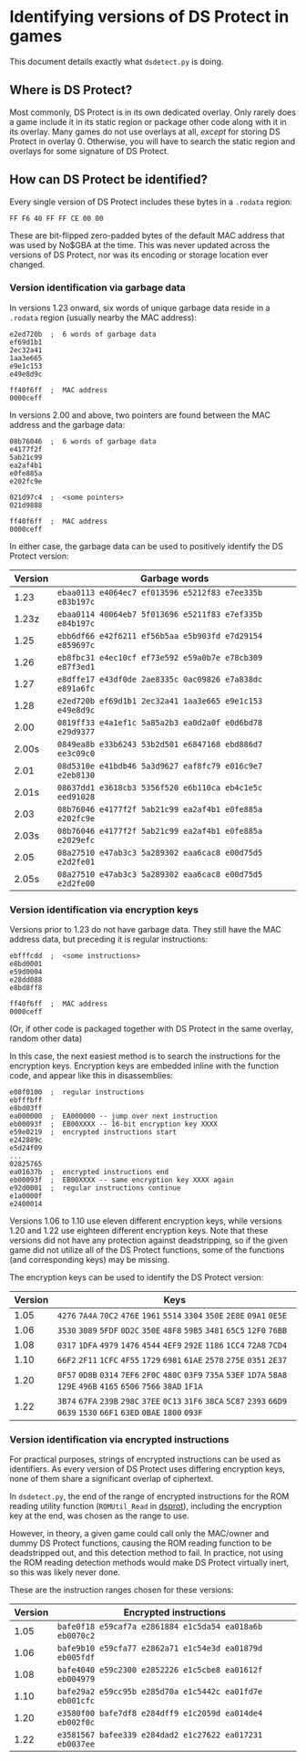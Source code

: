 # Identifying versions of DS Protect in games

This document details exactly what `dsdetect.py` is doing.

## Where is DS Protect?

Most commonly, DS Protect is in its own dedicated overlay. Only rarely does a game include it in its static region or package other code along with it in its overlay. Many games do not use overlays at all, *except* for storing DS Protect in overlay 0. Otherwise, you will have to search the static region and overlays for some signature of DS Protect.

## How can DS Protect be identified?

Every single version of DS Protect includes these bytes in a `.rodata` region:

`FF F6 40 FF FF CE 00 00`

These are bit-flipped zero-padded bytes of the default MAC address that was used by No$GBA at the time. This was never updated across the versions of DS Protect, nor was its encoding or storage location ever changed.

### Version identification via garbage data

In versions 1.23 onward, six words of unique garbage data reside in a `.rodata` region (usually nearby the MAC address):

```
e2ed720b  ;  6 words of garbage data
ef69d1b1    
2ec32a41    
1aa3e665    
e9e1c153    
e49e8d9c    

ff40f6ff  ;  MAC address
0000ceff    
```

In versions 2.00 and above, two pointers are found between the MAC address and the garbage data:

```
08b76046  ;  6 words of garbage data
e4177f2f    
5ab21c99    
ea2af4b1    
e0fe885a    
e202fc9e    

021d97c4  ;  <some pointers>
021d9888    

ff40f6ff  ;  MAC address
0000ceff    
```

In either case, the garbage data can be used to positively identify the DS Protect version:

| Version | Garbage words |
| --- | --- |
|   1.23    | `ebaa0113 e4064ec7 ef013596 e5212f83 e7ee335b e83b197c`  |
|   1.23z   | `ebaa0114 40064eb7 5f013696 e5211f83 e7ef335b e84b197c`  |
|   1.25    | `ebb6df66 e42f6211 ef56b5aa e5b903fd e7d29154 e859697c`  |
|   1.26    | `eb8fbc31 e4ec10cf ef73e592 e59a0b7e e78cb309 e87f3ed1`  |
|   1.27    | `e8dffe17 e43df0de 2ae8335c 0ac09826 e7a838dc e891a6fc`  |
|   1.28    | `e2ed720b ef69d1b1 2ec32a41 1aa3e665 e9e1c153 e49e8d9c`  |
|   2.00    | `0819ff33 e4a1ef1c 5a85a2b3 ea0d2a0f e0d6bd78 e29d9377`  |
|   2.00s   | `0849ea8b e33b6243 53b2d501 e6847168 ebd886d7 ee3c09c0`  |
|   2.01    | `08d5310e e41bdb46 5a3d9627 eaf8fc79 e016c9e7 e2eb8130`  |
|   2.01s   | `08637dd1 e3618cb3 5356f520 e6b110ca eb4c1e5c eed91028`  |
|   2.03    | `08b76046 e4177f2f 5ab21c99 ea2af4b1 e0fe885a e202fc9e`  |
|   2.03s   | `08b76046 e4177f2f 5ab21c99 ea2af4b1 e0fe885a e2029efc`  |
|   2.05    | `08a27510 e47ab3c3 5a289302 eaa6cac8 e00d75d5 e2d2fe01`  |
|   2.05s   | `08a27510 e47ab3c3 5a289302 eaa6cac8 e00d75d5 e2d2fe00`  |

### Version identification via encryption keys

Versions prior to 1.23 do not have garbage data. They still have the MAC address data, but preceding it is regular instructions:

```
ebfffcdd  ;  <some instructions>
e8bd0001    
e59d0004    
e28dd088    
e8bd8ff8    

ff40f6ff  ;  MAC address
0000ceff    
```

(Or, if other code is packaged together with DS Protect in the same overlay, random other data)

In this case, the next easiest method is to search the instructions for the encryption keys. Encryption keys are embedded inline with the function code, and appear like this in disassemblies:

```
e08f0100  ;  regular instructions
ebfffbff    
e8bd03ff    
ea000000  ;  EA000000 -- jump over next instruction
eb00093f  ;  EB00XXXX -- 16-bit encryption key XXXX
e59e0219  ;  encrypted instructions start
e242889c    
e5d24f09    
...
02825765    
ea01637b  ;  encrypted instructions end
eb00093f  ;  EB00XXXX -- same encryption key XXXX again
e92d0001  ;  regular instructions continue
e1a0000f    
e2400014    
```

Versions 1.06 to 1.10 use eleven different encryption keys, while versions 1.20 and 1.22 use eighteen different encryption keys. Note that these versions did not have any protection against deadstripping, so if the given game did not utilize all of the DS Protect functions, some of the functions (and corresponding keys) may be missing.

The encryption keys can be used to identify the DS Protect version:

| Version | Keys |
| --- | --- |
|  1.05  |  `4276` `7A4A` `70C2` `476E` `1961` `5514` `3304` `350E` `2E8E` `09A1` `0E5E` |
|  1.06  |  `3530` `3089` `5FDF` `0D2C` `350E` `48F8` `59B5` `3481` `65C5` `12F0` `76BB` |
|  1.08  |  `0317` `1DFA` `4979` `1476` `4544` `4EF9` `292E` `1186` `1CC4` `72A8` `7CD4` |
|  1.10  |  `66F2` `2F11` `1CFC` `4F55` `1729` `6981` `61AE` `2578` `275E` `0351` `2E37` |
|  1.20  |  `0F57` `0D8B` `0314` `7EF6` `2F0C` `480C` `03F9` `735A` `53EF` `1D7A` `58A8` `129E` `496B` `4165` `6506` `7566` `38AD` `1F1A` |
|  1.22  |  `3B74` `67FA` `239B` `298C` `37EE` `0C13` `31F6` `38CA` `5C87` `2393` `66D9` `0639` `1530` `66F1` `63ED` `0BAE` `1800` `093F` |

### Version identification via encrypted instructions

For practical purposes, strings of encrypted instructions can be used as identifiers. As every version of DS Protect uses differing encryption keys, none of them share a significant overlap of ciphertext.

In `dsdetect.py`, the end of the range of encrypted instructions for the ROM reading utility function (`ROMUtil_Read` in [dsprot](https://github.com/taxicat1/dsprot/)), including the encryption key at the end, was chosen as the range to use.

However, in theory, a given game could call only the MAC/owner and dummy DS Protect functions, causing the ROM reading function to be deadstripped out, and this detection method to fail. In practice, not using the ROM reading detection methods would make DS Protect virtually inert, so this was likely never done.

These are the instruction ranges chosen for these versions:

| Version | Encrypted instructions |
| --- | --- |
|  1.05  | `bafe0f18 e59caf7a e2861884 e1c5da54 ea018a6b eb0070c2` |
|  1.06  | `bafe9b10 e59cfa77 e2862a71 e1c54e3d ea01879d eb005fdf` |
|  1.08  | `bafe4040 e59c2300 e2852226 e1c5cbe8 ea01612f eb004979` |
|  1.10  | `bafe29a2 e59cc95b e285d70a e1c5442c ea01fd7e eb001cfc` |
|  1.20  | `e3580f00 bafe7df8 e284dff9 e1c2059d ea014de4 eb002f0c` |
|  1.22  | `e3581567 bafee339 e284dad2 e1c27622 ea017231 eb0037ee` |
